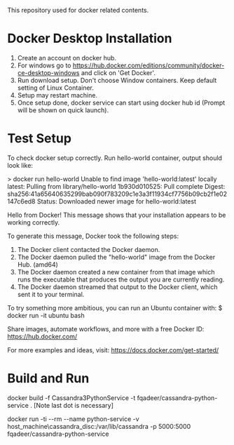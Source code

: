 This repository used for docker related contents.

# Docker Desktop Installation

1. Create an account on docker hub.
2. For windows go to https://hub.docker.com/editions/community/docker-ce-desktop-windows and click on 'Get Docker'.
3. Run download setup. Don't choose Window containers. Keep default setting of Linux Container.
4. Setup may restart machine. 
5. Once setup done, docker service can start using docker hub id (Prompt will be shown on quick launch).  

# Test Setup 

To check docker setup correctly. Run hello-world container, output should look like:

\> docker run hello-world
Unable to find image 'hello-world:latest' locally
latest: Pulling from library/hello-world
1b930d010525: Pull complete
Digest: sha256:41a65640635299bab090f783209c1e3a3f11934cf7756b09cb2f1e02147c6ed8
Status: Downloaded newer image for hello-world:latest

Hello from Docker!
This message shows that your installation appears to be working correctly.

To generate this message, Docker took the following steps:
 1. The Docker client contacted the Docker daemon.
 2. The Docker daemon pulled the "hello-world" image from the Docker Hub.
    (amd64)
 3. The Docker daemon created a new container from that image which runs the
    executable that produces the output you are currently reading.
 4. The Docker daemon streamed that output to the Docker client, which sent it
    to your terminal.

To try something more ambitious, you can run an Ubuntu container with:
 $ docker run -it ubuntu bash

Share images, automate workflows, and more with a free Docker ID:
 https://hub.docker.com/

For more examples and ideas, visit:
 https://docs.docker.com/get-started/
 

# Build and Run

docker build -f Cassandra3PythonService -t fqadeer/cassandra-python-service . [Note last dot is necessary]

docker run -ti --rm --name python-service -v host_machine\cassandra_disc:/var/lib/cassandra -p 5000:5000 fqadeer/cassandra-python-service